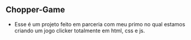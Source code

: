 ## Chopper-Game

- Esse é um projeto feito em parceria com meu primo no qual estamos criando um jogo clicker totalmente em html, css e js.

